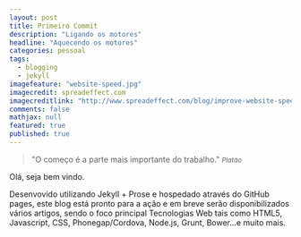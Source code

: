 ```yaml
---
layout: post
title: Primeiro Commit
description: "Ligando os motores"
headline: "Aquecendo os motores"
categories: pessoal
tags:
  - blogging
  - jekyll
imagefeature: "website-speed.jpg"
imagecredit: spreadeffect.com
imagecreditlink: "http://www.spreadeffect.com/blog/improve-website-speed/"
comments: false
mathjax: null
featured: true
published: true
---
```


>&quot;O começo &eacute; a parte mais importante do trabalho.&quot;
><small><cite title="Plato">Plat&atilde;o</cite></small>

Ol&aacute;, seja bem vindo.

Desenvovido utilizando Jekyll + Prose e hospedado atrav&eacute;s do GitHub pages, este blog est&aacute; pronto para a a&ccedil;&atilde;o e em breve ser&atilde;o disponibilizados v&aacute;rios artigos, sendo o foco principal Tecnologias Web tais como HTML5, Javascript, CSS, Phonegap/Cordova, Node.js, Grunt, Bower...e muito mais.
